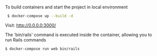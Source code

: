 To build containers and start the project in local environment

```bash
 $ docker-compose up --build -d
```
Visit:
http://0.0.0.0:3000/

The 'bin/rails' command is executed inside the container, allowing you to run Rails commands

```bash
$ docker-compose run web bin/rails
```
